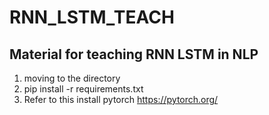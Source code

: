 # RNN_LSTM_TEACH
## Material for teaching RNN LSTM in NLP

1. moving to the directory
2. pip install -r requirements.txt
3. Refer to this install pytorch https://pytorch.org/
